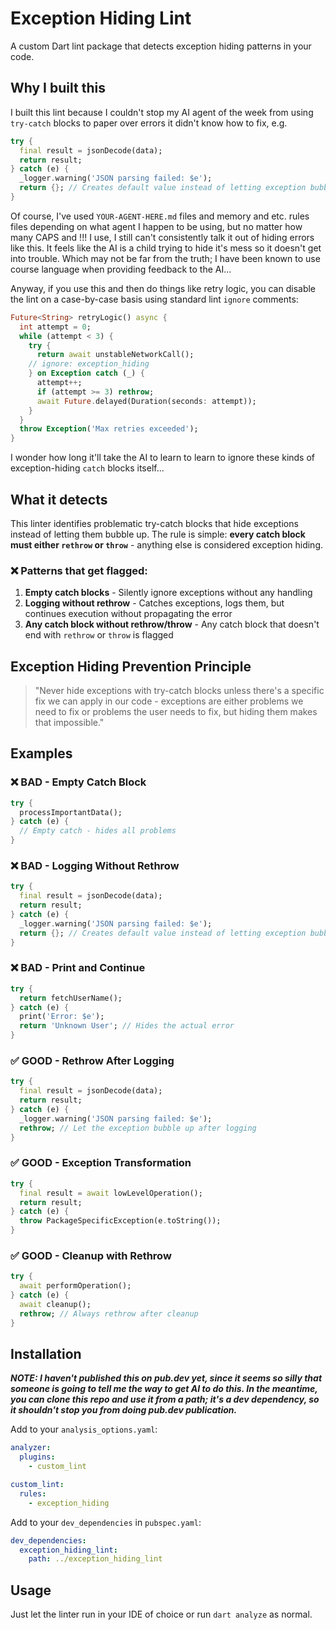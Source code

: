 # Exception Hiding Lint

A custom Dart lint package that detects exception hiding patterns in your code.

## Why I built this

I built this lint because I couldn't stop my AI agent of the week from using
`try-catch` blocks to paper over errors it didn't know how to fix, e.g.

```dart
try {
  final result = jsonDecode(data);
  return result;
} catch (e) {
  _logger.warning('JSON parsing failed: $e');
  return {}; // Creates default value instead of letting exception bubble up
}
```

Of course, I've used `YOUR-AGENT-HERE.md` files and memory and etc. rules files
depending on what agent I happen to be using, but no matter how many CAPS and
!!! I use, I still can't consistently talk it  out of hiding errors like this.
It feels like the AI is a child trying to hide it's mess so it doesn't get into
trouble. Which may not be far from the truth; I have been known to use course
language when providing feedback to the AI...

Anyway, if you use this and then do things like retry logic, you can disable the
lint on a case-by-case basis using standard lint `ignore` comments:

```dart
Future<String> retryLogic() async {
  int attempt = 0;
  while (attempt < 3) {
    try {
      return await unstableNetworkCall();
    // ignore: exception_hiding
    } on Exception catch (_) {
      attempt++;
      if (attempt >= 3) rethrow;
      await Future.delayed(Duration(seconds: attempt));
    }
  }
  throw Exception('Max retries exceeded');
}
```

I wonder how long it'll take the AI to learn to learn to ignore these kinds of
exception-hiding `catch` blocks itself...

## What it detects

This linter identifies problematic try-catch blocks that hide exceptions instead
of letting them bubble up. The rule is simple: **every catch block must either
`rethrow` or `throw`** - anything else is considered exception hiding.

### ❌ Patterns that get flagged:

1. **Empty catch blocks** - Silently ignore exceptions without any handling
2. **Logging without rethrow** - Catches exceptions, logs them, but continues
   execution without propagating the error
3. **Any catch block without rethrow/throw** - Any catch block that doesn't end
   with `rethrow` or `throw` is flagged

## Exception Hiding Prevention Principle

> "Never hide exceptions with try-catch blocks unless there's a specific fix we
> can apply in our code - exceptions are either problems we need to fix or
> problems the user needs to fix, but hiding them makes that impossible."

## Examples

### ❌ BAD - Empty Catch Block

```dart
try {
  processImportantData();
} catch (e) {
  // Empty catch - hides all problems
}
```

### ❌ BAD - Logging Without Rethrow

```dart
try {
  final result = jsonDecode(data);
  return result;
} catch (e) {
  _logger.warning('JSON parsing failed: $e');
  return {}; // Creates default value instead of letting exception bubble up
}
```

### ❌ BAD - Print and Continue

```dart
try {
  return fetchUserName();
} catch (e) {
  print('Error: $e');
  return 'Unknown User'; // Hides the actual error
}
```

### ✅ GOOD - Rethrow After Logging

```dart
try {
  final result = jsonDecode(data);
  return result;
} catch (e) {
  _logger.warning('JSON parsing failed: $e');
  rethrow; // Let the exception bubble up after logging
}
```

### ✅ GOOD - Exception Transformation

```dart
try {
  final result = await lowLevelOperation();
  return result;
} catch (e) {
  throw PackageSpecificException(e.toString());
}
```

### ✅ GOOD - Cleanup with Rethrow

```dart
try {
  await performOperation();
} catch (e) {
  await cleanup();
  rethrow; // Always rethrow after cleanup
}
```

## Installation

***NOTE: I haven't published this on pub.dev yet, since it seems so silly that
someone is going to tell me the way to get AI to do this. In the meantime, you
can clone this repo and use it from a path; it's a dev dependency, so it
shouldn't stop you from doing pub.dev publication.***

Add to your `analysis_options.yaml`:

```yaml
analyzer:
  plugins:
    - custom_lint

custom_lint:
  rules:
    - exception_hiding
```

Add to your `dev_dependencies` in `pubspec.yaml`:

```yaml
dev_dependencies:
  exception_hiding_lint:
    path: ../exception_hiding_lint
```

## Usage

Just let the linter run in your IDE of choice or run `dart analyze` as normal.
